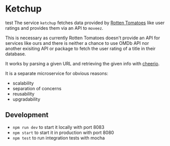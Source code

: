 # Ketchup
test
The service `ketchup` fetches data provided by [Rotten Tomatoes](rottentomatoes.com) like user ratings and provides them 
via an API to `moveez`.

This is necessary as currently Rotten Tomatoes doesn't provide an API for services like ours and there is neither a chance to use 
OMDb API nor another exisiting API or package to fetch the user rating of a title in their database.

It works by parsing a given URL and retrieving the given info with [cheerio](https://www.npmjs.com/package/cheerio).

It is a separate microservice for obvious reasons:
- scalability
- separation of concerns
- reusability
- upgradability

## Development
- `npm run dev` to start it locally with port 8083
- `npm start` to start it in production with port 8080
- `npm test` to run integration tests with mocha